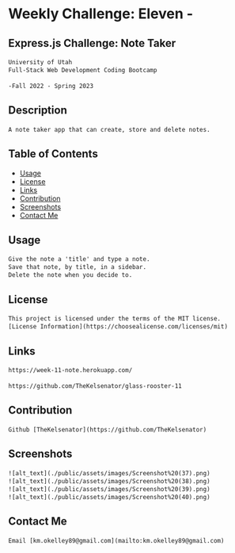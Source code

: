 # Weekly Challenge: Eleven -

  ## Express.js Challenge: Note Taker

    University of Utah
    Full-Stack Web Development Coding Bootcamp

    -Fall 2022 - Spring 2023

  ## Description

    A note taker app that can create, store and delete notes.

  ## Table of Contents

  - [Usage](#usage)
  - [License](#license)
  - [Links](#links)
  - [Contribution](#contribution)
  - [Screenshots](#screenshots)
  - [Contact Me](#contact)

  ## Usage

    Give the note a 'title' and type a note. 
    Save that note, by title, in a sidebar.
    Delete the note when you decide to. 

  ## License

    This project is licensed under the terms of the MIT license.
    [License Information](https://choosealicense.com/licenses/mit)


  ## Links

    https://week-11-note.herokuapp.com/

    https://github.com/TheKelsenator/glass-rooster-11

  ## Contribution

    Github [TheKelsenator](https://github.com/TheKelsenator)

  ## Screenshots

    ![alt_text](./public/assets/images/Screenshot%20(37).png)
    ![alt_text](./public/assets/images/Screenshot%20(38).png)
    ![alt_text](./public/assets/images/Screenshot%20(39).png)
    ![alt_text](./public/assets/images/Screenshot%20(40).png)

  ## Contact Me

    Email [km.okelley89@gmail.com](mailto:km.okelley89@gmail.com)